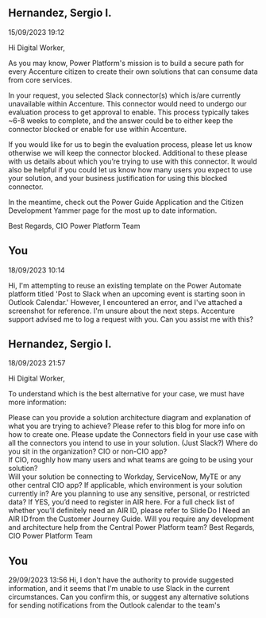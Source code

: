 ## Hernandez, Sergio I.

15/09/2023 19:12

Hi Digital Worker,

As you may know, Power Platform's mission is to build a secure path for every Accenture citizen to create their own solutions that can consume data from core services.

In your request, you selected Slack connector(s) which is/are currently unavailable within Accenture. This connector would need to undergo our evaluation process to get approval to enable. This process typically takes ~6-8 weeks to complete, and the answer could be to either keep the connector blocked or enable for use within Accenture.

If you would like for us to begin the evaluation process, please let us know otherwise we will keep the connector blocked. Additional to these please with us details about which you’re trying to use with this connector. It would also be helpful if you could let us know how many users you expect to use your solution, and your business justification for using this blocked connector.

In the meantime, check out the Power Guide Application and the Citizen Development Yammer page for the most up to date information.

Best Regards,
CIO Power Platform Team

## You

18/09/2023 10:14

Hi, I'm attempting to reuse an existing template on the Power Automate platform titled 'Post to Slack when an upcoming event is starting soon in Outlook Calendar.' However, I encountered an error, and I've attached a screenshot for reference. I'm unsure about the next steps. Accenture support advised me to log a request with you. Can you assist me with this?

## Hernandez, Sergio I.

18/09/2023 21:57

Hi Digital Worker,

To understand which is the best alternative for your case, we must have more information:

Please can you provide a solution architecture diagram and explanation of what you are trying to achieve? Please refer to this blog for more info on how to create one.
Please update the Connectors field in your use case with all the connectors you intend to use in your solution. (Just Slack?)
Where do you sit in the organization?​ CIO or non-CIO app?​  
If CIO, roughly how many users and what teams are going to be using your solution?  
Will your solution be connecting to Workday, ServiceNow, MyTE or any other central CIO app?
If applicable, which environment is your solution currently in?
Are you planning to use any sensitive, personal, or restricted data?
If YES, you’d need to register in AIR here.
For a full check list of whether you’ll definitely need an AIR ID, please refer to Slide Do I Need an AIR ID from the Customer Journey Guide.
Will you require any development and architecture help from the Central Power Platform team?
Best Regards,
CIO Power Platform Team

## You

29/09/2023 13:56
Hi, I don't have the authority to provide suggested information, and it seems that I'm unable to use Slack in the current circumstances. Can you confirm this, or suggest any alternative solutions for sending notifications from the Outlook calendar to the team's
